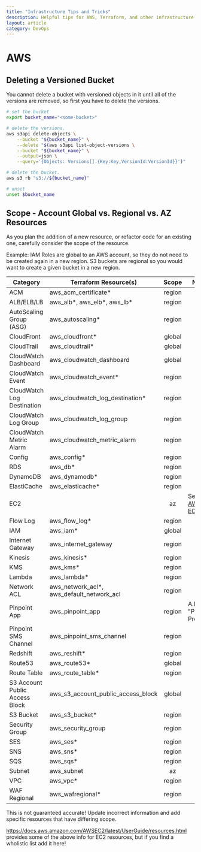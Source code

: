 ```yaml
---
title: "Infrastructure Tips and Tricks"
description: Helpful tips for AWS, Terraform, and other infrastructure related tech
layout: article
category: DevOps
---
```



# AWS

## Deleting a Versioned Bucket

You cannot delete a bucket with versioned objects in it until all of the versions are removed, so first you have to delete the versions.

```sh
# set the bucket
export bucket_name="<some-bucket>"

# delete the versions.
aws s3api delete-objects \
    --bucket "${bucket_name}" \
    --delete "$(aws s3api list-object-versions \
    --bucket "${bucket_name}" \
    --output=json \
    --query='{Objects: Versions[].{Key:Key,VersionId:VersionId}}')"

# delete the bucket.
aws s3 rb "s3://${bucket_name}"

# unset
unset $bucket_name
```

## Scope - Account Global vs. Regional vs. AZ Resources

As you plan the addition of a new resource, or refactor code for an existing one,
carefully consider the scope of the resource.

Example: IAM Roles are global to an AWS account, so they do not need to be created
again in a new region.   S3 buckets are regional so you would want to create
a given bucket in a new region.


| Category                       | Terraform Resource(s)                     | Scope  | Notes                                                                  |
|--------------------------------|-------------------------------------------|:------:|------------------------------------------------------------------------|
| ACM                            | aws_acm_certificate*                      | region |                                                                        |
| ALB/ELB/LB                     | aws_alb*, aws_elb*, aws_lb*               | region |                                                                        |
| AutoScaling Group (ASG)        | aws_autoscaling*                          | region |                                                                        |
| CloudFront                     | aws_cloudfront*                           | global |                                                                        |
| CloudTrail                     | aws_cloudtrail*                           | global |                                                                        |
| CloudWatch Dashboard           | aws_cloudwatch_dashboard                  | global |                                                                        |
| CloudWatch Event               | aws_cloudwatch_event*                     | region |                                                                        |
| CloudWatch Log Destination     | aws_cloudwatch_log_destination*           | region |                                                                        |
| CloudWatch Log Group           | aws_cloudwatch_log_group                  | region |                                                                        |
| CloudWatch Metric Alarm        | aws_cloudwatch_metric_alarm               | region |                                                                        |
| Config                         | aws_config*                               | region |                                                                        |
| RDS                            | aws_db*                                   | region |                                                                        |
| DynamoDB                       | aws_dynamodb*                             | region |                                                                        |
| ElastiCache                    | aws_elasticache*                          | region |                                                                        |
| EC2                            |                                           |   az   | See [AWS: EC2](https://www.terraform.io/docs/providers/aws/r/ami.html) |
| Flow Log                       | aws_flow_log*                             | region |                                                                        |
| IAM                            | aws_iam*                                  | global |                                                                        |
| Internet Gateway               | aws_internet_gateway                      | region |                                                                        |
| Kinesis                        | aws_kinesis*                              | region |                                                                        |
| KMS                            | aws_kms*                                  | region |                                                                        |
| Lambda                         | aws_lambda*                               | region |                                                                        |
| Network ACL                    | aws_network_acl*, aws_default_network_acl | region |                                                                        |
| Pinpoint App                   | aws_pinpoint_app                          | region | A.K.A. "Pinpoint Project"                                              |
| Pinpoint SMS Channel           | aws_pinpoint_sms_channel                  | region |                                                                        |
| Redshift                       | aws_reshift*                              | region |                                                                        |
| Route53                        | aws_route53*                              | global |                                                                        |
| Route Table                    | aws_route_table*                          | region |                                                                        |
| S3 Account Public Access Block | aws_s3_account_public_access_block        | global |                                                                        |
| S3 Bucket                      | aws_s3_bucket*                            | region |                                                                        |
| Security Group                 | aws_security_group                        | region |                                                                        |
| SES                            | aws_ses*                                  | region |                                                                        |
| SNS                            | aws_sns*                                  | region |                                                                        |
| SQS                            | aws_sqs*                                  | region |                                                                        |
| Subnet                         | aws_subnet                                |   az   |                                                                        |
| VPC                            | aws_vpc*                                  | region |                                                                        |
| WAF Regional                   | aws_wafregional*                          | region |                                                                        |

This is not guaranteed accurate!   Update incorrect information and add specific
resources that have differing scope.

https://docs.aws.amazon.com/AWSEC2/latest/UserGuide/resources.html provides some of the
above info for EC2 resources, but if you find a wholistic list add it here!
